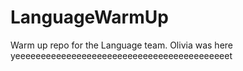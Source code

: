 # LanguageWarmUp
Warm up repo for the Language team.
Olivia was here
yeeeeeeeeeeeeeeeeeeeeeeeeeeeeeeeeeeeeeeeeeet
